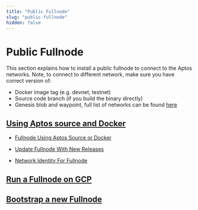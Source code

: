 ```yaml
---
title: "Public Fullnode"
slug: "public-fullnode"
hidden: false
---
```


# Public Fullnode

This section explains how to install a public fullnode to connect to the Aptos networks. Note, to connect to different network, make sure you have correct version of:

- Docker image tag (e.g. devnet, testnet)
- Source code branch (if you build the binary directly)
- Genesis blob and waypoint, full list of networks can be found [here](https://github.com/aptos-labs/aptos-genesis-waypoint)

## [Using Aptos source and Docker](fullnode-source-code-or-docker.md)

- [Fullnode Using Aptos Source or Docker](fullnode-source-code-or-docker.md)

- [Update Fullnode With New Releases](update-fullnode-with-new-releases.md)

- [Network Identity For Fullnode](network-identity-fullnode.md)

## [Run a Fullnode on GCP](run-a-fullnode-on-gcp.md)

## [Bootstrap a new Fullnode](bootstrap-fullnode.md)